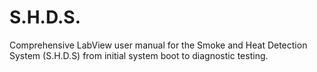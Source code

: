 # S.H.D.S.
Comprehensive LabView user manual for the Smoke and Heat Detection System (S.H.D.S) from initial system boot to diagnostic testing. 
